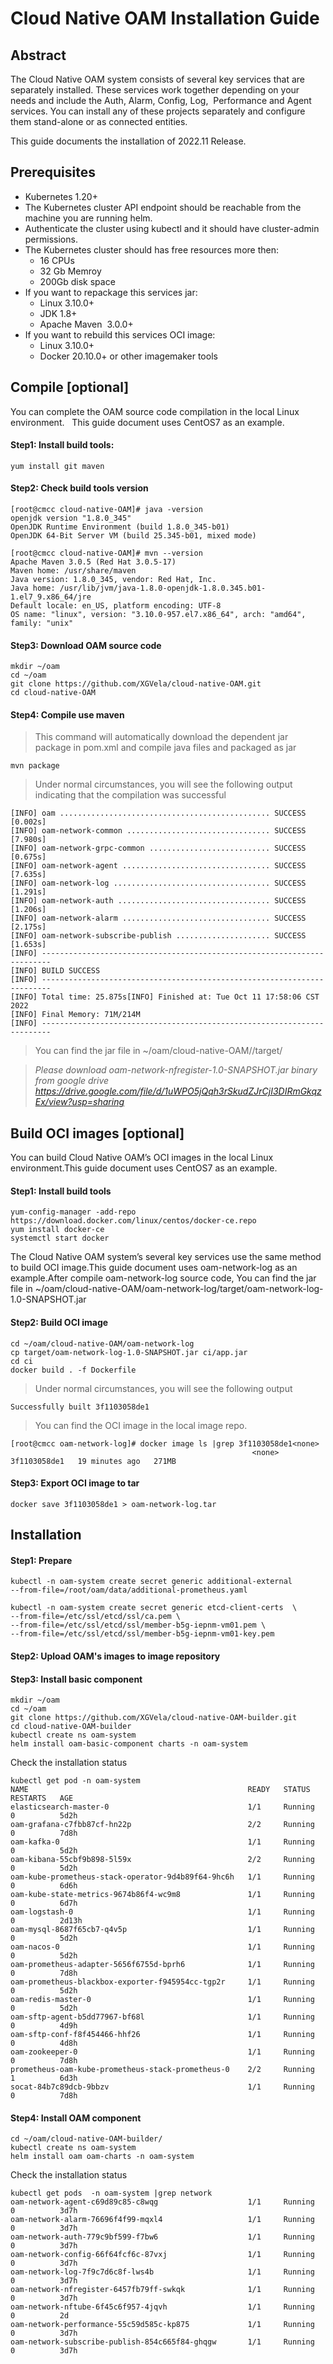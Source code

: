 # Cloud Native OAM Installation Guide

## Abstract

The Cloud Native OAM system consists of several key services that are separately installed. These services work together depending on your needs and include the Auth, Alarm, Config, Log,  Performance and Agent services. You can install any of these projects separately and configure them stand-alone or as connected entities.  

 This guide documents the installation of 2022.11 Release.
 
## Prerequisites

* Kubernetes 1.20+
* The Kubernetes cluster API endpoint should be reachable from the machine you are running helm.
* Authenticate the cluster using kubectl and it should have cluster-admin permissions.
* The Kubernetes cluster should has free resources more then:
    * 16 CPUs
    * 32 Gb Memroy
    * 200Gb disk space
* If you want to repackage this services jar:
    * Linux 3.10.0+
    * JDK 1.8+
    * Apache Maven  3.0.0+
* If you want to rebuild this services OCI image:
    * Linux 3.10.0+
    * Docker 20.10.0+ or other imagemaker tools


## Compile [optional]

You can complete the OAM source code compilation in the local Linux environment.  
This guide document uses CentOS7 as an example.
 
 
#### Step1: Install build tools:
```
yum install git maven
```

#### Step2: Check build tools version
```
[root@cmcc cloud-native-OAM]# java -version
openjdk version "1.8.0_345" 
OpenJDK Runtime Environment (build 1.8.0_345-b01)
OpenJDK 64-Bit Server VM (build 25.345-b01, mixed mode)

[root@cmcc cloud-native-OAM]# mvn --version
Apache Maven 3.0.5 (Red Hat 3.0.5-17)
Maven home: /usr/share/maven
Java version: 1.8.0_345, vendor: Red Hat, Inc.
Java home: /usr/lib/jvm/java-1.8.0-openjdk-1.8.0.345.b01-1.el7_9.x86_64/jre
Default locale: en_US, platform encoding: UTF-8
OS name: "linux", version: "3.10.0-957.el7.x86_64", arch: "amd64", family: "unix"
```

#### Step3: Download OAM source code
```
mkdir ~/oam
cd ~/oam
git clone https://github.com/XGVela/cloud-native-OAM.git
cd cloud-native-OAM
```

#### Step4: Compile use maven
>This command will automatically download the dependent jar package in pom.xml and compile java files and packaged as jar
```
mvn package
```

>Under normal circumstances, you will see the following output indicating that the compilation was successful
```
[INFO] oam ............................................... SUCCESS [0.002s]
[INFO] oam-network-common ................................ SUCCESS [7.980s]
[INFO] oam-network-grpc-common ........................... SUCCESS [0.675s]
[INFO] oam-network-agent ................................. SUCCESS [7.635s]
[INFO] oam-network-log ................................... SUCCESS [1.291s]
[INFO] oam-network-auth .................................. SUCCESS [1.206s]
[INFO] oam-network-alarm ................................. SUCCESS [2.175s]
[INFO] oam-network-subscribe-publish ..................... SUCCESS [1.653s]
[INFO] ------------------------------------------------------------------------
[INFO] BUILD SUCCESS
[INFO] ------------------------------------------------------------------------
[INFO] Total time: 25.875s[INFO] Finished at: Tue Oct 11 17:58:06 CST 2022
[INFO] Final Memory: 71M/214M
[INFO] ------------------------------------------------------------------------
```

>You can find the jar file in ~/oam/cloud-native-OAM/<servicename>/target/

>*Please download oam-network-nfregister-1.0-SNAPSHOT.jar binary from google drive https://drive.google.com/file/d/1uWPO5jQqh3rSkudZJrCjI3DIRmGkqzEx/view?usp=sharing*


## Build OCI images [optional]

You can build Cloud Native OAM’s OCI images in the local Linux environment.This guide document uses CentOS7 as an example.

#### Step1: Install build tools
```
yum-config-manager -add-repo https://download.docker.com/linux/centos/docker-ce.repo
yum install docker-ce
systemctl start docker
```

The Cloud Native OAM system’s several key services use the same method to build OCI image.This guide document uses oam-network-log as an example.After compile oam-network-log source code, You can find the jar file in ~/oam/cloud-native-OAM/oam-network-log/target/oam-network-log-1.0-SNAPSHOT.jar
 
####  Step2: Build OCI image
 
```
cd ~/oam/cloud-native-OAM/oam-network-log
cp target/oam-network-log-1.0-SNAPSHOT.jar ci/app.jar
cd ci
docker build . -f Dockerfile
```
>Under normal circumstances, you will see the following output
```
Successfully built 3f1103058de1
```
>You can find the OCI image in the local image repo.
```
[root@cmcc oam-network-log]# docker image ls |grep 3f1103058de1<none>                                                       <none>         3f1103058de1   19 minutes ago   271MB
```
#### Step3: Export OCI image to tar
```
docker save 3f1103058de1 > oam-network-log.tar
```

## Installation
#### Step1: Prepare
```
kubectl -n oam-system create secret generic additional-external 
--from-file=/root/oam/data/additional-prometheus.yaml

kubectl -n oam-system create secret generic etcd-client-certs  \
--from-file=/etc/ssl/etcd/ssl/ca.pem \
--from-file=/etc/ssl/etcd/ssl/member-b5g-iepnm-vm01.pem \
--from-file=/etc/ssl/etcd/ssl/member-b5g-iepnm-vm01-key.pem
```

#### Step2: Upload OAM's images to image repository

#### Step3: Install basic component
```
mkdir ~/oam
cd ~/oam
git clone https://github.com/XGVela/cloud-native-OAM-builder.git
cd cloud-native-OAM-builder
kubectl create ns oam-system
helm install oam-basic-component charts -n oam-system
```
Check the installation status
```
kubectl get pod -n oam-system
NAME                                                 READY   STATUS    RESTARTS   AGE
elasticsearch-master-0                               1/1     Running   0          5d2h
oam-grafana-c7fbb87cf-hn22p                          2/2     Running   0          7d8h
oam-kafka-0                                          1/1     Running   0          5d2h
oam-kibana-55cbf9b898-5l59x                          2/2     Running   0          5d2h
oam-kube-prometheus-stack-operator-9d4b89f64-9hc6h   1/1     Running   0          6d6h
oam-kube-state-metrics-9674b86f4-wc9m8               1/1     Running   0          6d7h
oam-logstash-0                                       1/1     Running   0          2d13h
oam-mysql-8687f65cb7-q4v5p                           1/1     Running   0          5d2h
oam-nacos-0                                          1/1     Running   0          5d2h
oam-prometheus-adapter-5656f6755d-bprh6              1/1     Running   0          7d8h
oam-prometheus-blackbox-exporter-f945954cc-tgp2r     1/1     Running   0          5d2h
oam-redis-master-0                                   1/1     Running   0          5d2h
oam-sftp-agent-b5dd77967-bf68l                       1/1     Running   0          4d9h
oam-sftp-conf-f8f454466-hhf26                        1/1     Running   0          4d8h
oam-zookeeper-0                                      1/1     Running   0          7d8h
prometheus-oam-kube-prometheus-stack-prometheus-0    2/2     Running   1          6d3h
socat-84b7c89dcb-9bbzv                               1/1     Running   0          7d8h
```

#### Step4: Install OAM component
```
cd ~/oam/cloud-native-OAM-builder/
kubectl create ns oam-system
helm install oam oam-charts -n oam-system
```
Check the installation status
```
kubectl get pods  -n oam-system |grep network
oam-network-agent-c69d89c85-c8wqg                    1/1     Running   0          3d7h
oam-network-alarm-76696f4f99-mqxl4                   1/1     Running   0          3d7h
oam-network-auth-779c9bf599-f7bw6                    1/1     Running   0          3d7h
oam-network-config-66f64fcf6c-87vxj                  1/1     Running   0          3d7h
oam-network-log-7f9c7d6c8f-lws4b                     1/1     Running   0          3d7h
oam-network-nfregister-6457fb79ff-swkqk              1/1     Running   0          3d7h
oam-network-nftube-6f45c6f957-4jqvh                  1/1     Running   0          2d
oam-network-performance-55c59d585c-kp875             1/1     Running   0          3d7h
oam-network-subscribe-publish-854c665f84-ghqgw       1/1     Running   0          3d7h
```

